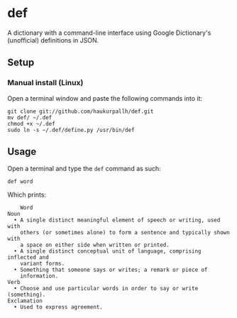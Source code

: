 def
===
A dictionary with a command-line interface using Google Dictionary's
(unofficial) definitions in JSON.

Setup
-----
### Manual install (Linux)
Open a terminal window and paste the following commands into it:

    git clone git://github.com/haukurpallh/def.git
    mv def/ ~/.def
    chmod +x ~/.def
    sudo ln -s ~/.def/define.py /usr/bin/def


Usage
-----
Open a terminal and type the `def` command as such:

    def word

Which prints:

        Word
    Noun
      • A single distinct meaningful element of speech or writing, used with
        others (or sometimes alone) to form a sentence and typically shown with
        a space on either side when written or printed.
      • A single distinct conceptual unit of language, comprising inflected and
        variant forms.
      • Something that someone says or writes; a remark or piece of
        information.
    Verb
      • Choose and use particular words in order to say or write (something).
    Exclamation
      • Used to express agreement.
